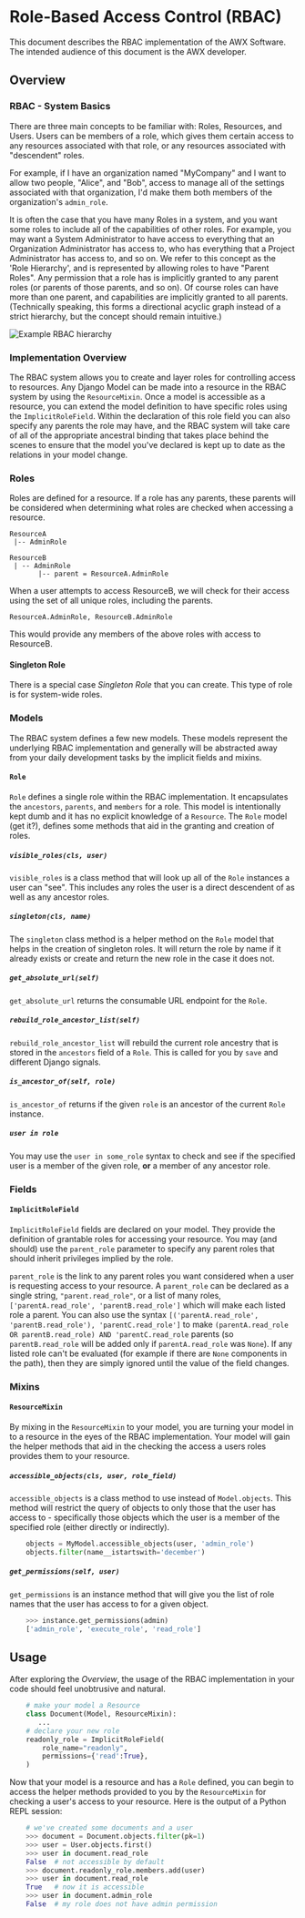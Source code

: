 # Role-Based Access Control (RBAC)

This document describes the RBAC implementation of the AWX Software.
The intended audience of this document is the AWX developer.

## Overview

### RBAC - System Basics

There are three main concepts to be familiar with: Roles, Resources, and Users.
Users can be members of a role, which gives them certain access to any
resources associated with that role, or any resources associated with "descendent"
roles.

For example, if I have an organization named "MyCompany" and I want to allow
two people, "Alice", and "Bob", access to manage all of the settings associated
with that organization, I'd make them both members of the organization's `admin_role`.

It is often the case that you have many Roles in a system, and you want some
roles to include all of the capabilities of other roles. For example, you may
want a System Administrator to have access to everything that an Organization
Administrator has access to, who has everything that a Project Administrator
has access to, and so on. We refer to this concept as the 'Role Hierarchy', and
is represented by allowing roles to have "Parent Roles". Any permission that a
role has is implicitly granted to any parent roles (or parents of those
parents, and so on). Of course roles can have more than one parent, and
capabilities are implicitly granted to all parents. (Technically speaking, this
forms a directional acyclic graph instead of a strict hierarchy, but the
concept should remain intuitive.)

![Example RBAC hierarchy](img/rbac_example.png?raw=true)


### Implementation Overview

The RBAC system allows you to create and layer roles for controlling access to resources. Any Django Model can
be made into a resource in the RBAC system by using the `ResourceMixin`. Once a model is accessible as a resource, you can
extend the model definition to have specific roles using the `ImplicitRoleField`. Within the declaration of
this role field you can also specify any parents the role may have, and the RBAC system will take care of
all of the appropriate ancestral binding that takes place behind the scenes to ensure that the model you've declared
is kept up to date as the relations in your model change.

### Roles

Roles are defined for a resource. If a role has any parents, these parents will be considered when determining
what roles are checked when accessing a resource.

    ResourceA
     |-- AdminRole

    ResourceB
     | -- AdminRole
           |-- parent = ResourceA.AdminRole

When a user attempts to access ResourceB, we will check for their access using the set of all unique roles, including the parents.

    ResourceA.AdminRole, ResourceB.AdminRole

This would provide any members of the above roles with access to ResourceB.

#### Singleton Role

There is a special case _Singleton Role_ that you can create. This type of role is for system-wide roles.

### Models

The RBAC system defines a few new models. These models represent the underlying RBAC implementation and generally will be abstracted away from your daily development tasks by the implicit fields and mixins.

#### `Role`

`Role` defines a single role within the RBAC implementation. It encapsulates the `ancestors`, `parents`, and `members` for a role. This model is intentionally kept dumb and it has no explicit knowledge of a `Resource`. The `Role` model (get it?), defines some methods that aid in the granting and creation of roles.

##### `visible_roles(cls, user)`

`visible_roles` is a class method that will look up all of the `Role` instances a user can "see". This includes any roles the user is a direct descendent of as well as any ancestor roles.

##### `singleton(cls, name)`

The `singleton` class method is a helper method on the `Role` model that helps in the creation of singleton roles. It will return the role by name if it already exists or create and return the new role in the case it does not.

##### `get_absolute_url(self)`

`get_absolute_url` returns the consumable URL endpoint for the `Role`.

##### `rebuild_role_ancestor_list(self)`

`rebuild_role_ancestor_list` will rebuild the current role ancestry that is stored in the `ancestors` field of a `Role`. This is called for you by `save` and different Django signals.

##### `is_ancestor_of(self, role)`

`is_ancestor_of` returns if the given `role` is an ancestor of the current `Role` instance.

##### `user in role`

You may use the `user in some_role` syntax to check and see if the specified
user is a member of the given role, **or** a member of any ancestor role.


### Fields

#### `ImplicitRoleField`

`ImplicitRoleField` fields are declared on your model. They provide the definition of grantable roles for accessing your resource. You may (and should) use the `parent_role` parameter to specify any parent roles that should inherit privileges implied by the role.

`parent_role` is the link to any parent roles you want considered when a user
is requesting access to your resource. A `parent_role` can be declared as a
single string, `"parent.read_role"`, or a list of many roles,
`['parentA.read_role', 'parentB.read_role']` which will make each listed role a parent. You can also use the syntax
`[('parentA.read_role', 'parentB.read_role'), 'parentC.read_role']` to make
`(parentA.read_role OR parentB.read_role) AND 'parentC.read_role` parents (so `parentB.read_role` will be added only if `parentA.read_role` was `None`).
If any listed role can't be evaluated (for example if there are `None` components in the path), then they are simply ignored until the value of the field changes.


### Mixins

#### `ResourceMixin`

By mixing in the `ResourceMixin` to your model, you are turning your model in to a resource in the eyes of the RBAC implementation. Your model will gain the helper methods that aid in the checking the access a users roles provides them to your resource.

##### `accessible_objects(cls, user, role_field)`

`accessible_objects` is a class method to use instead of `Model.objects`. This method will restrict the query of objects to only those that the user has access to - specifically those objects which the user is a member of the specified role (either directly or indirectly).

```python
    objects = MyModel.accessible_objects(user, 'admin_role')
    objects.filter(name__istartswith='december')
```

##### `get_permissions(self, user)`

`get_permissions` is an instance method that will give you the list of role names that the user has access to for a given object.

```python
    >>> instance.get_permissions(admin)
    ['admin_role', 'execute_role', 'read_role']
```

## Usage

After exploring the _Overview_, the usage of the RBAC implementation in your code should feel unobtrusive and natural.

```python
    # make your model a Resource
    class Document(Model, ResourceMixin):
       ...
    # declare your new role
    readonly_role = ImplicitRoleField(
        role_name="readonly",
        permissions={'read':True},
    )
```

Now that your model is a resource and has a `Role` defined, you can begin to access the helper methods provided to you by the `ResourceMixin` for checking a user's access to your resource. Here is the output of a Python REPL session:

```python
    # we've created some documents and a user
    >>> document = Document.objects.filter(pk=1)
    >>> user = User.objects.first()
    >>> user in document.read_role
    False  # not accessible by default
    >>> document.readonly_role.members.add(user)
    >>> user in document.read_role
    True   # now it is accessible
    >>> user in document.admin_role
    False  # my role does not have admin permission
```

